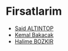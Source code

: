 # Firsatlarim

- [Said ALTINTOP](https://github.com/saltintop64)
- [Kemal Bakacak](http://github.com/kbakacak)
- [Halime BOZKIR](https://github.com/HalimeBozkir)
